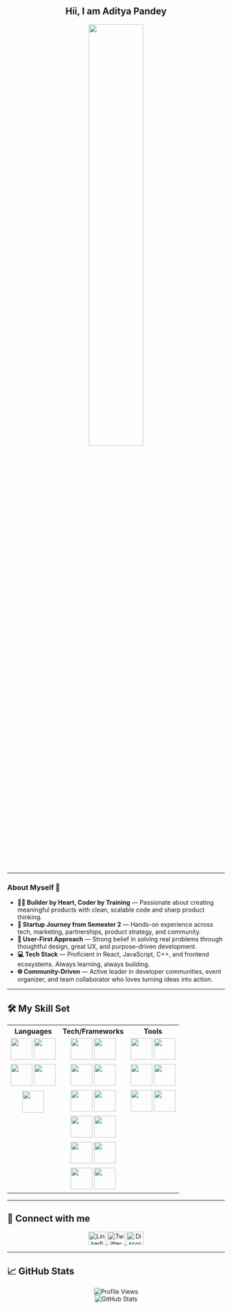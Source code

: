 <div align="center">
  
## Hii, I am Aditya Pandey  
<img src="https://media.giphy.com/media/v1.Y2lkPTc5MGI3NjExOTE3amg0czNzNm9jM3J1MjN5bnkzbG9mc25lOHEwemptajFqYjJjdyZlcD12MV9naWZzX3NlYXJjaCZjdD1n/CuuSHzuc0O166MRfjt/giphy.gif" width="50%" />

</div>

---

### About Myself 👋  

- **👨‍💻 Builder by Heart, Coder by Training** — Passionate about creating meaningful products with clean, scalable code and sharp product thinking.  
- **🚀 Startup Journey from Semester 2** — Hands-on experience across tech, marketing, partnerships, product strategy, and community.  
- **🧠 User-First Approach** — Strong belief in solving real problems through thoughtful design, great UX, and purpose-driven development.  
- **💻 Tech Stack** — Proficient in React, JavaScript, C++, and frontend ecosystems. Always learning, always building.  
- **🌐 Community-Driven** — Active leader in developer communities, event organizer, and team collaborator who loves turning ideas into action.  

---

## 🛠️ My Skill Set

<table align="center">
  <tr>
    <th>Languages</th>
    <th>Tech/Frameworks</th>
    <th>Tools</th>
  </tr>
  <tr>
    <td align="center">
      <img src="https://profilinator.rishav.dev/skills-assets/cplusplus-original.svg" height="50" />
      <img src="https://profilinator.rishav.dev/skills-assets/c-original.svg" height="50" />
    </td>
    <td align="center">
      <img src="https://profilinator.rishav.dev/skills-assets/react-original-wordmark.svg" height="50" />
      <img src="https://profilinator.rishav.dev/skills-assets/redux-original.svg" height="50" />
    </td>
    <td align="center">
      <img src="https://profilinator.rishav.dev/skills-assets/git-scm-icon.svg" height="50" />
      <img src="https://profilinator.rishav.dev/skills-assets/gitlab.svg" height="50" />
    </td>
  </tr>
  <tr>
    <td align="center">
      <img src="https://profilinator.rishav.dev/skills-assets/javascript-original.svg" height="50" />
      <img src="https://profilinator.rishav.dev/skills-assets/java-original-wordmark.svg" height="50" />
    </td>
    <td align="center">
      <img src="https://profilinator.rishav.dev/skills-assets/tailwindcss.svg" height="50" />
      <img src="https://profilinator.rishav.dev/skills-assets/bootstrap-plain.svg" height="50" />
    </td>
    <td align="center">
      <img src="https://profilinator.rishav.dev/skills-assets/firebase.png" height="50" />
      <img src="https://profilinator.rishav.dev/skills-assets/figma-icon.svg" height="50" />
    </td>
  </tr>
  <tr>
    <td align="center">
      <img src="https://profilinator.rishav.dev/skills-assets/typescript-original.svg" height="50" />
    </td>
    <td align="center">
      <img src="https://profilinator.rishav.dev/skills-assets/astro.svg" height="50" />
      <img src="https://profilinator.rishav.dev/skills-assets/express-original-wordmark.svg" height="50" />
    </td>
    <td align="center">
      <img src="https://www.svgrepo.com/show/327408/logo-vercel.svg" height="50" />
      <img src="https://profilinator.rishav.dev/skills-assets/github-original.svg" height="50" />
    </td>
  </tr>
  <tr>
    <td></td>
    <td align="center">
      <img src="https://profilinator.rishav.dev/skills-assets/nodejs-original-wordmark.svg" height="50" />
      <img src="https://profilinator.rishav.dev/skills-assets/mysql-original-wordmark.svg" height="50" />
    </td>
    <td></td>
  </tr>
  <tr>
    <td></td>
    <td align="center">
      <img src="https://profilinator.rishav.dev/skills-assets/prisma.png" height="50" />
      <img src="https://profilinator.rishav.dev/skills-assets/logo-title.svg" height="50" />
    </td>
    <td></td>
  </tr>
  <tr>
    <td></td>
    <td align="center">
      <img src="https://profilinator.rishav.dev/skills-assets/mui.png" height="50" />
      <img src="https://profilinator.rishav.dev/skills-assets/chakraui.png" height="50" />
    </td>
    <td></td>
  </tr>
</table>

---

## 📡 Connect with me  
<p align="center">
  <a href="https://www.linkedin.com/in/aditya-pandey-1a96b0213/" target="_blank">
    <img src="https://raw.githubusercontent.com/rahuldkjain/github-profile-readme-generator/master/src/images/icons/Social/linked-in-alt.svg" height="30" width="40" alt="LinkedIn" />
  </a>
  <a href="https://twitter.com/adityapandey78" target="_blank">
    <img src="https://raw.githubusercontent.com/rahuldkjain/github-profile-readme-generator/master/src/images/icons/Social/twitter.svg" height="30" width="40" alt="Twitter" />
  </a>
  <a href="https://discord.gg/adityapandey78" target="_blank">
    <img src="https://raw.githubusercontent.com/rahuldkjain/github-profile-readme-generator/master/src/images/icons/Social/discord.svg" height="30" width="40" alt="Discord" />
  </a>
</p>

---

## 📈 GitHub Stats  
<p align="center">
  <img src="https://komarev.com/ghpvc/?username=adityapandey78&style=flat-square" alt="Profile Views" />
  <br/>
  <img src="https://github-readme-stats.vercel.app/api?username=adityapandey78&show_icons=true&count_private=true&hide_border=true" alt="GitHub Stats" />
</p>
